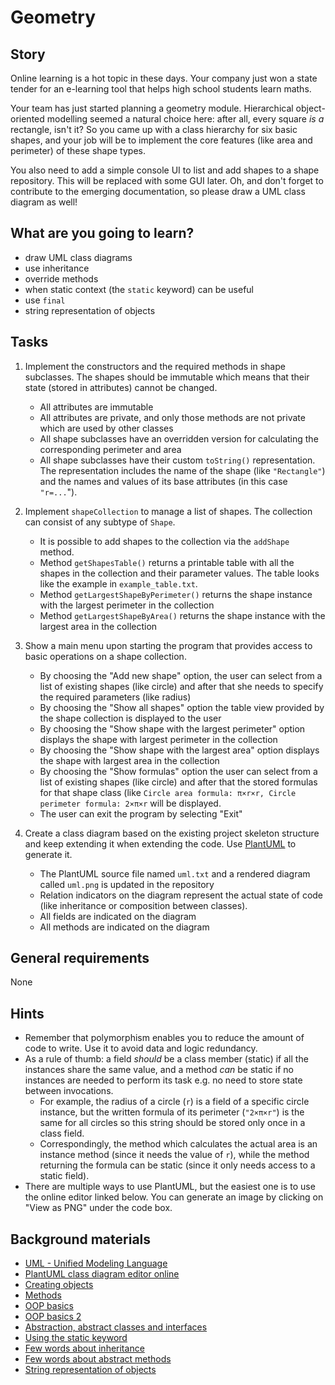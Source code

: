 # Geometry

## Story

Online learning is a hot topic in these days. Your company just won
a state tender for an e-learning tool that helps high school students
learn maths.

Your team has just started planning a geometry module.
Hierarchical object-oriented modelling seemed a natural choice here:
after all, every square _is a_ rectangle, isn't it? So you came up with
a class hierarchy for six basic shapes, and your job will be to implement
the core features (like area and perimeter) of these shape types.

You also need to add a simple console UI to list and add shapes
to a shape repository. This will be replaced with some GUI later.
Oh, and don't forget to contribute to the emerging
documentation, so please draw a UML class diagram as well!

## What are you going to learn?

- draw UML class diagrams
- use inheritance
- override methods
- when static context (the `static` keyword) can be useful
- use `final`
- string representation of objects

## Tasks

1. Implement the constructors and the required methods in shape subclasses. The shapes should be immutable which means that their state (stored in attributes) cannot be changed.
    - All attributes are immutable
    - All attributes are private, and only those methods are not private which are used by other classes
    - All shape subclasses have an overridden version for calculating the corresponding perimeter and area
    - All shape subclasses have their custom `toString()` representation. The representation includes the name of the shape (like `"Rectangle"`) and the names and values of its base attributes (in this case `"r=...`").

2. Implement `shapeCollection` to manage a list of shapes. The collection can consist of any subtype of `Shape`.
    - It is possible to add shapes to the collection via the `addShape` method.
    - Method `getShapesTable()` returns a printable table with all the
shapes in the collection and their parameter values.
The table looks like the example in `example_table.txt`.
    - Method `getLargestShapeByPerimeter()` returns the shape instance with the largest perimeter in the collection
    - Method `getLargestShapeByArea()` returns the shape instance with the largest area in the collection

3. Show a main menu upon starting the program that provides access to basic operations on a shape collection.
    - By choosing the "Add new shape" option, the user can select from a list of existing shapes (like circle) and after that she needs to specify the required parameters (like radius)
    - By choosing the "Show all shapes" option the table view provided by the shape collection is displayed to the user
    - By choosing the "Show shape with the largest perimeter" option displays the shape with largest perimeter in the collection
    - By choosing the "Show shape with the largest area" option displays the shape with largest area in the collection
    - By choosing the "Show formulas" option the user can select from a list of existing shapes (like circle) and after that the stored formulas for that shape class (like `Circle area formula: π×r×r, Circle perimeter formula: 2×π×r` will be displayed.
    - The user can exit the program by selecting "Exit"

4. Create a class diagram based on the existing project skeleton structure and keep extending it when extending the code. Use [PlantUML](https://plantuml.com/class-diagram) to generate it.
    - The PlantUML source file named `uml.txt` and a rendered diagram called `uml.png` is updated in the repository
    - Relation indicators on the diagram represent the actual state of code (like inheritance or composition between classes).
    - All fields are indicated on the diagram
    - All methods are indicated on the diagram

## General requirements

None

## Hints

- Remember that polymorphism enables you to reduce the amount
  of code to write. Use it to avoid data and logic redundancy.
- As a rule of thumb: a field _should_ be a class member
  (static) if all the instances share the same value, and
  a method _can_ be static if no instances are needed to perform its task
  e.g. no need to store state between invocations.
    - For example, the radius of a circle (`r`) is a field of
      a specific circle instance, but the written formula of
      its perimeter (`"2×π×r"`) is the same for all circles
      so this string should be stored only once in a class field.
    - Correspondingly, the method which calculates the actual area
      is an instance method (since it needs the value of `r`), while
      the method returning the formula can be static (since it only
      needs access to a static field).
- There are multiple ways to use PlantUML, but the easiest one is to
  use the online editor linked below. You can generate an image by
  clicking on "View as PNG" under the code box.

## Background materials

- <i class="far fa-exclamation"></i> [UML - Unified Modeling Language](project/curriculum/materials/pages/general/uml-unified-modeling-language.md)
- <i class="far fa-exclamation"></i> [PlantUML class diagram editor online](https://plantuml.com/class-diagram)
- [Creating objects](project/curriculum/materials/pages/java/creating-objects.md)
- [Methods](project/curriculum/materials/pages/java/methods.md)
- [OOP basics](project/curriculum/materials/pages/java/basics-of-object-oriented-programming.md)
- [OOP basics 2](project/curriculum/materials/pages/java/basics-of-object-oriented-programming-with-java-part-2.md)
- [Abstraction, abstract classes and interfaces](project/curriculum/materials/pages/java/abstraction.md)
- [Using the static keyword](http://www.dummies.com/programming/java/what-is-the-static-keyword-in-java/)
- [Few words about inheritance](https://www.tutorialspoint.com/java/java_inheritance.htm)
- [Few words about abstract methods](http://tutorials.jenkov.com/java/abstract-classes.html)
- [String representation of objects](https://www.geeksforgeeks.org/object-tostring-method-in-java/)

